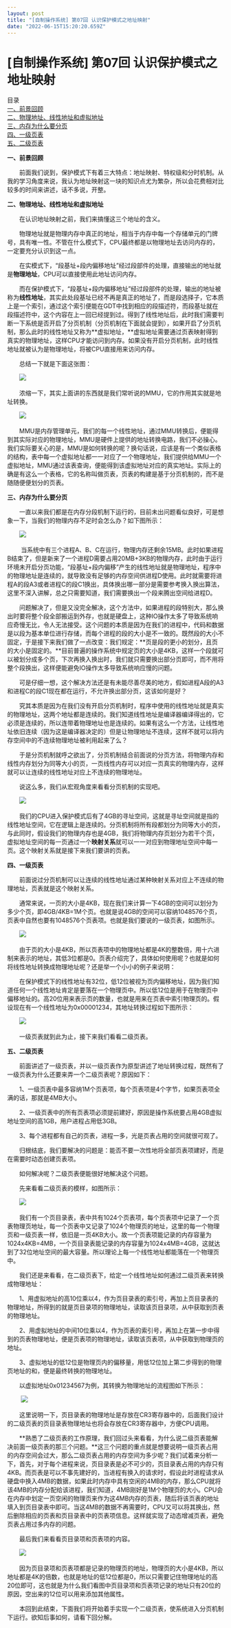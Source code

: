 ```yaml
---
layout: post
title: "[自制操作系统] 第07回 认识保护模式之地址映射"
date: "2022-06-15T15:20:20.659Z"
---
```

\[自制操作系统\] 第07回 认识保护模式之地址映射
===========================

目录  
[一、前景回顾](#name1)  
[二、物理地址、线性地址和虚拟地址](#name2)  
[三、内存为什么要分页](#name3)  
[四、一级页表](#name4)  
[五、二级页表](#name5)

**一、前景回顾**

　　前面我们说到，保护模式下有着三大特点：地址映射、特权级和分时机制。从我的学习角度来说，我认为地址映射这一块的知识点尤为繁杂，所以会花费相对比较多的时间来讲述，话不多说，开整。

**二、物理地址、线性地址和虚拟地址**

　　在认识地址映射之前，我们来搞懂这三个地址的含义。

　　物理地址就是物理内存中真正的地址，相当于内存中每一个存储单元的门牌号，具有唯一性。不管在什么模式下，CPU最终都是以物理地址去访问内存的，一定要充分认识到这一点。

　　在实模式下，“段基址+段内偏移地址”经过段部件的处理，直接输出的地址就是**物理地址**，CPU可以直接使用此地址访问内存。

　　而在保护模式下，“段基址+段内偏移地址”经过段部件的处理，输出的地址被称为**线性地址**，其实此处段基址已经不再是真正的地址了，而是段选择子，它本质上是一个索引，通过这个索引便能在GDT中找到相应的段描述符，而段基址就在段描述符中，这个内容在上一回已经提到过。得到了线性地址后，此时我们需要判断一下系统是否开启了分页机制（分页机制在下面就会提到），如果开启了分页机制，那么此时的线性地址又称为**虚拟地址，**虚拟地址需要通过页表映射得到真实的物理地址，这样CPU才能访问到内存。如果没有开启分页机制，此时线性地址就被认为是物理地址，将被CPU直接用来访问内存。

　　总结一下就是下面这张图：

　　![](https://img2022.cnblogs.com/blog/2593960/202206/2593960-20220615152219894-643115454.png)

　　浓缩一下，其实上面讲的东西就是我们常听说的MMU，它的作用其实就是地址转换。　　

　　![](https://img2022.cnblogs.com/blog/2593960/202206/2593960-20220615152439517-356106843.png)

　　MMU是内存管理单元，我们的每一个线性地址，通过MMU转换后，便能得到其实际对应的物理地址，MMU是硬件上提供的地址转换电路，我们不必操心。我们实际要关心的是，MMU是如何转换的呢？换句话说，应该是有一个类似表格的结构，表中每一个虚拟地址都一一对应了一个物理地址，我们提供给MMU一个虚拟地址，MMU通过该表查询，便能得到该虚拟地址对应的真实地址。实际上的确是有这么一个表格，它的名称叫做页表，页表的构建是基于分页机制的，而不是随随便便划分的页表。

**三、内存为什么要分页**

　　一直以来我们都是在内存分段机制下运行的，目前未出问题看似良好，可是想象一下，当我们的物理内存不足时会怎么办？如下图所示：

　　![](https://img2022.cnblogs.com/blog/2593960/202206/2593960-20220615154106756-240839211.png)

 　　当系统中有三个进程A、B、C在运行，物理内存还剩余15MB。此时如果进程B结束了，但是新来了一个进程D需要占用20MB+3KB的物理内存，此时由于运行环境未开启分页功能，“段基址+段内偏移”产生的线性地址就是物理地址，程序中的物理地址是连续的，就导致没有足够的内存空间供进程D使用。此时就需要将进程A的段A3或者进程C的段C1换出，具体换出哪一部分是需要参考换入换出算法，这里不深入讲解，总之只需要知道，我们需要换出一个段来腾出空间给进程D。

　　问题解决了，但是又没完全解决，这个方法中，如果进程的段特别大，那么换出时要将整个段全部搬运到外存，也就是硬盘上，这种IO操作太多了导致系统响应奇慢无比，令人无法接受。这个问题的本质是因为在我们的进程中，代码和数据是以段为基本单位进行存储，而每个进程的段的大小是不一致的。既然段的大小不固定，于是接下来我们做了一点改变：我们规定：**页是段的更小的划分，且页的大小是固定的。**目前普遍的操作系统中规定页的大小是4KB，这样一个段就可以被划分成多个页，下次再换入换出时，我们就只需要换出部分页即可，而不用将整个段换出，这样便能避免IO操作太多导致系统响应慢的问题。

　　可是仔细一想，这个解决方法还是有未能尽善尽美的地方，假如进程A段的A3和进程C的段C1现在都在运行，不允许换出部分页，这该如何是好？

　　究其本质是因为在我们没有开启分页机制时，程序中使用的线性地址就是真实的物理地址，这两个地址都是连续的。我们知道线性地址是编译器编译得出的，它必须是连续的，所以连带着物理地址也是连续的。如果有这么一个方法，让线性地址依旧连续（因为这是编译器决定的）但是让物理地址不连续，这样不就可以将内存空间中的不连续物理地址被利用起来了么？

　　于是分页机制就呼之欲出了，分页机制结合前面说的分页方法，将物理内存和线性内存划分为同等大小的页，一页线性内存可以对应一页真实的物理内存，这样就可以让连续的线性地址对应上不连续的物理地址。

　　说这么多，我们从宏观角度来看看分页机制的实现吧。

　　![](https://img2022.cnblogs.com/blog/2593960/202206/2593960-20220615161044170-411406283.png)

　　我们的CPU进入保护模式后有了4GB的寻址空间，这就是寻址空间就是指的线性地址空间，它在逻辑上是连续的。分页机制将所有段都划分为同等大小的页，与此同时，假设我们的物理内存也是4GB，我们将物理内存页划分为若干个页，虚拟地址空间的每一页通过一个**映射关系**就可以一一对应到物理地址空间中每一页。这个映射关系就是接下来我们要讲的页表。

**四、一级页表**

　　前面说过分页机制可以让连续的线性地址通过某种映射关系对应上不连续的物理地址，页表就是这个映射关系。

　　通常来说，一页的大小是4KB，现在我们来计算一下4GB的空间可以划分为多少个页，即4GB/4KB=1M个页。也就是说4GB的空间可以容纳1048576个页，页表中自然也要有1048576个页表项。也就是我们要说的一级页表，如图所示。

　　![](https://img2022.cnblogs.com/blog/2593960/202206/2593960-20220615163826035-1038085286.png)

　　由于页的大小是4KB，所以页表项中的物理地址都是4K的整数倍，用十六进制来表示的地址，其低3位都是0。页表介绍完了，具体如何使用呢？也就是如何将线性地址转换成物理地址呢？还是举一个小小的例子来说明：

　　在保护模式下的线性地址有32位，低12位被视为页内偏移地址，因为我们知道任何一个线性地址肯定是要落在一个物理页中。所以低12位是用于在物理页中偏移地址的。高20位用来表示页的数量，也就是用来在页表中索引物理页的。假设现在有一个线性地址为0x00001234，其地址转换过程如下图所示：

　　![](https://img2022.cnblogs.com/blog/2593960/202206/2593960-20220615165045870-1006645658.png)

　　一级页表就到此为止，接下来我们看看二级页表。

**五、二级页表**

　　前面讲述了一级页表，并以一级页表作为原型讲述了地址转换过程，既然有了一级页表为什么还要来弄一个二级页表呢？原因如下：

　　1、一级页表中最多容纳1M个页表项，每个页表项是4个字节，如果页表项全满的话，那就是4MB大小。

　　2、一级页表中的所有页表项必须提前建好，原因是操作系统要占用4GB虚拟地址空间的高1GB，用户进程占用低3GB。

　　3、每个进程都有自己的页表，进程一多，光是页表占用的空间就很可观了。

　　归根结底，我们要解决的问题是：能否不要一次性地将全部页表项建好，而是在需要时动态创建页表项。

　　如何解决呢？二级页表便能很好地解决这个问题。

　　先来看看二级页表的模样，如图所示：

　　![](https://img2022.cnblogs.com/blog/2593960/202206/2593960-20220615172113077-221299824.png)

　　我们有一个页目录表，表中共有1024个页表项，每个页表项中记录了一个页表物理页地址，每一个页表中又记录了1024个物理页的地址，这里的每一个物理页和一级页表一样，依旧是一页4KB大小。故一个页表项能记录的内存容量为1024x4KB=4MB，一个页目录表能记录的内存容量为1024x4MB=4GB，这就达到了32位地址空间的最大容量。所以理论上每一个线性地址都能落在一个物理页中。

　　我们还是来看看，在二级页表下，给定一个线性地址如何通过二级页表来转换成物理地址：

　　1、用虚拟地址的高10位乘以4，作为页目录表的索引号，再加上页目录表的物理地址，所得到的就是页目录项的物理地址，读取该页目录项，从中获取到页表的物理地址。

　　2、用虚拟地址的中间10位乘以4，作为页表的索引号，再加上在第一步中得到的页表物理地址，便是页表项的物理地址，读取该页表项，从中获取到物理页的地址。

　　3、虚拟地址的低12位是物理页内的偏移量，用低12位加上第二步得到的物理页地址的和，便是最终转换的物理地址。

　　以虚拟地址0x01234567为例，其转换为物理地址的流程图如下所示：

 　　![](https://img2022.cnblogs.com/blog/2593960/202206/2593960-20220615195406426-74123284.png)

　　这里说明一下，页目录表的物理地址是存放在CR3寄存器中的，后面我们设计的二级页表的页目录表物理地址也将会存放在CR3寄存器中，方便CPU调用。

　　**熟悉了二级页表的工作原理，我们回过头来看看，为什么说二级页表能解决前面一级页表的那三个问题。**这三个问题的重点就是想要说明一级页表占用的内存空间会过大，那么二级页表占用的内存空间为多少呢？我们试着来分析一下，首先，对于每个进程来说，页目录表是必不可少的，页目录表占用的内存只有4KB。而页表是可以不事先建好的，当进程有换入的请求时，假设此时进程请求从硬盘中换入4MB的数据，如果此时内存中具有空闲的4MB的内存，那么CPU就将该4MB的内存分配给该进程，我们知道，4MB刚好是1M个物理页的大小。CPU会在内存中划定一页空闲的物理页来作为这4MB内存的页表，随后将该页表的地址填入到页目录表中即可。当这4MB的数据不再需要时，CPU又可以将其换出，然后删除相应的页表和页目录表中的页表项信息。这样就实现了动态增减页表，避免页表占用过多内存的问题。

　　最后我们来看看页目录项和页表项的内容。

　　![](https://img2022.cnblogs.com/blog/2593960/202206/2593960-20220615200745695-49281266.png)

　　因为页目录项和页表项都是记录的物理页的地址，物理页的大小是4KB，所以地址都是4K的倍数，也就是地址的低12位都是0，所以只需要记住物理地址的高20位即可，这也就是为什么我们看图中页目录项和页表项记录的地址只有20位的原因，空出来的12位可以用来添加其他属性。

　　本回到此结束，下面我们将开始着手实现一个二级页表，使系统进入分页机制下运行。欲知后事如何，请看下回分解。